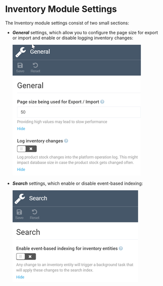 ﻿# Inventory Module Settings
The Inventory module settings consist of two small sections:

+ ***General*** settings, which allow you to configure the page size for export or import and enable or disable logging inventory changes:

	![General settings](media/general-settings.png)

+ ***Search*** settings, which enable or disable event-based indexing:

	![Search settings](media/search-settings.png)
